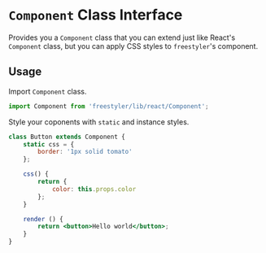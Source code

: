 # `Component` Class Interface

Provides you a `Component` class that you can extend just like React's `Component` class, but
you can apply CSS styles to `freestyler`'s component.


## Usage

Import `Component` class.

```js
import Component from 'freestyler/lib/react/Component';
```

Style your coponents with `static` and instance styles.

```jsx
class Button extends Component {
    static css = {
        border: '1px solid tomato'
    };

    css() {
        return {
            color: this.props.color
        };
    }

    render () {
        return <button>Hello world</button>;
    }
}
```
